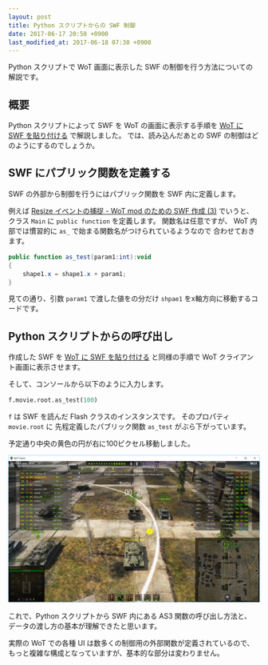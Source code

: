```yaml
---
layout: post
title: Python スクリプトからの SWF 制御
date: 2017-06-17 20:50 +0900
last_modified_at: 2017-06-18 07:30 +0900
---
```

Python スクリプトで WoT 画面に表示した SWF
の制御を行う方法についての解説です。

## 概要

Python スクリプトによって SWF を WoT の画面に表示する手順を
[WoT に SWF を貼り付ける](/2017/06/17/repl_add_flash.html)
で解説しました。
では、読み込んだあとの SWF の制御はどのようにするのでしょうか。


## SWF にパブリック関数を定義する

SWF の外部から制御を行うにはパブリック関数を SWF 内に定義します。

例えば
[Resize イベントの捕捉 - WoT mod のための SWF 作成 (3)](/2017/06/17/create_swf_catch_resized.html)
でいうと、
クラス `Main` に `public function` を定義します。
関数名は任意ですが、
WoT 内部では慣習的に `as_` で始まる関数名がつけられているようなので
合わせておきます。

```actionscript
public function as_test(param1:int):void
{
    shape1.x = shape1.x + param1;
}
```

見ての通り、引数 `param1` で渡した値をの分だけ `shpae1` をx軸方向に移動するコードです。


## Python スクリプトからの呼び出し

作成した SWF を
[WoT に SWF を貼り付ける](/2017/06/17/repl_add_flash.html)
と同様の手順で WoT クライアント画面に表示させます。

そして、コンソールから以下のように入力します。

```python
f.movie.root.as_test(100)
```

`f` は SWF を読んだ Flash クラスのインスタンスです。
そのプロパティ `movie.root` に
先程定義したパブリック関数 `as_test` がぶら下がっています。

予定通り中央の黄色の円が右に100ピクセル移動しました。

![SWF制御](/resources/image_20170617_17.png)


これで、Python スクリプトから SWF 内にある AS3 関数の呼び出し方法と、
データの渡し方の基本が理解できたと思います。

実際の WoT での各種 UI は数多くの制御用の外部関数が定義されているので、
もっと複雑な構成となっていますが、基本的な部分は変わりません。
